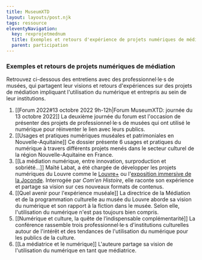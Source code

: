 ```yaml
---
title: MuseumXTD
layout: layouts/post.njk
tags: ressource
eleventyNavigation:
  key: rexprojetmednum
  title: Exemples et retours d'expérience de projets numériques de médiation
  parent: participation
---
```

### Exemples et retours de projets numériques de médiation
Retrouvez ci-dessous des entretiens avec des professionnel·le·s de musées, qui partagent leur visions et retours d'expériences sur des projets de médiation impliquant l'utilisation du numérique et entrepris au sein de leur institutions.  

1. [[Forum 2022#13 octobre 2022 9h-12h|Forum MuseumXTD: journée du 13 octobre 2022]]
   La deuxième journée du forum est l'occasion de présenter des projets de professionnel·le·s de musées qui ont utilisé le numérique pour réinventer le lien avec leurs publics.  
2. [[Usages et pratiques numériques muséales et patrimoniales en Nouvelle-Aquitaine]]
   Ce dossier présente 6 usages et pratiques du numérique à travers différents projets menés dans le secteur culturel de la région Nouvelle-Aquitaine en France. 
3. [[La médiation numérique, entre innovation, surproduction et sobriété…]]
   Maïté Labat, a été chargée de développer les projets numériques du Louvre comme le [Louvre+](https://www.louvre.fr/louvreplus) ou l'[exposition immersive de la Joconde](https://www.grandpalais.fr/fr/evenement/la-joconde-exposition-immersive). Interrogée par *Com’en Histoire*, elle raconte son expérience et partage sa vision sur ces nouveaux formats de contenus.
4. [[Quel avenir pour l'expérience muséale]]
   La directrice de la Médiation et de la programmation culturelle au musée du Louvre aborde sa vision du numérique et son rapport à la fiction dans le musée. Selon elle, l'utilisation du numérique n'est pas toujours bien compris.
5. [[Numérique et culture, la quête de l’indispensable complémentarité]]
   La conférence rassemble trois professionnel·le·s d'institutions culturelles autour de l'intérêt et des tendances de l'utilisation du numérique pour les publics de la culture. 
6. [[La médiatrice et le numérique]]
   L'auteure partage sa vision de l'utilisation du numérique en tant que médiatrice. 
